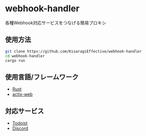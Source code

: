 # webhook-handler
各種Webhook対応サービスをつなげる簡易プロキシ

## 使用方法
```sh
git clone https://github.com/KisaragiEffective/webhook-handler
cd webhook-handler
cargo run
```

## 使用言語/フレームワーク
* [Rust](https://www.rust-lang.org)
* [actix-web](https://actix.rs)

## 対応サービス
* [Todoist](https://todoist.com)
* [Discord](https://discord.com)
